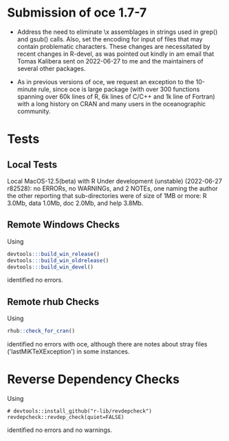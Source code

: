 # Submission of oce 1.7-7

* Address the need to eliminate \x assemblages in strings used in grep() and
  gsub() calls. Also, set the encoding for input of files that may contain
  problematic characters.  These changes are necessitated by recent changes in
  R-devel, as was pointed out kindly in am email that Tomas Kalibera sent on
  2022-06-27 to me and the maintainers of several other packages.

* As in previous versions of oce, we request an exception to the 10-minute
  rule, since oce is large package (with over 300 functions spanning over 60k
  lines of R, 6k lines of C/C++ and 1k line of Fortran) with a long history on
  CRAN and many users in the oceanographic community.

# Tests

## Local Tests

Local MacOS-12.5(beta) with R Under development (unstable) (2022-06-27 r82528):
no ERRORs, no WARNINGs, and 2 NOTEs, one naming the author the other reporting
that sub-directories were of size of 1MB or more: R 3.0Mb, data 1.0Mb, doc
2.0Mb, and help 3.8Mb.

## Remote Windows Checks

Using
```R
devtools:::build_win_release()
devtools:::build_win_oldrelease()
devtools:::build_win_devel()
```
identified no errors.

## Remote rhub Checks

Using
```R
rhub::check_for_cran()
```
identified no errors with oce, although there are notes about stray files
('lastMiKTeXException') in some instances.


# Reverse Dependency Checks

Using
```
# devtools::install_github("r-lib/revdepcheck")
revdepcheck::revdep_check(quiet=FALSE)
```
identified no errors and no warnings.

